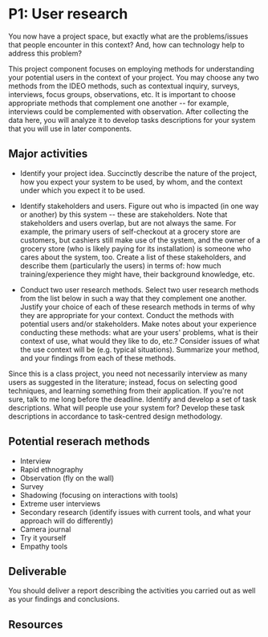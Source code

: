 # P1: User research

You now have a project space, but exactly what are the problems/issues that people encounter in this context? And, how can technology help to address this problem?

This project component focuses on employing methods for understanding your potential users in the context of your project. You may choose any two methods from the IDEO methods, such as contextual inquiry, surveys, interviews, focus groups, observations, etc. It is important to choose appropriate methods that complement one another -- for example, interviews could be complemented with observation. After collecting the data here, you will analyze it to develop tasks descriptions for your system that you will use in later components.

## Major activities

- Identify your project idea. Succinctly describe the nature of the project, how you expect your system to be used, by whom, and the context under which you expect it to be used.

- Identify stakeholders and users. Figure out who is impacted (in one way or another) by this system -- these are stakeholders. Note that stakeholders and users overlap, but are not always the same. For example, the primary users of self-checkout at a grocery store are customers, but cashiers still make use of the system, and the owner of a grocery store (who is likely paying for its installation) is someone who cares about the system, too. Create a list of these stakeholders, and describe them (particularly the users) in terms of: how much training/experience they might have, their background knowledge, etc.

- Conduct two user research methods. Select two user research methods from the list below in such a way that they complement one another. Justify your choice of each of these research methods in terms of why they are appropriate for your context. Conduct the methods with potential users and/or stakeholders. Make notes about your experience conducting these methods: what are your users' problems, what is their context of use, what would they like to do, etc.? Consider issues of what the use context will be (e.g. typical situations). Summarize your method, and your findings from each of these methods.

Since this is a class project, you need not necessarily interview as many users as suggested in the literature; instead, focus on selecting good techniques, and learning something from their application. If you're not sure, talk to me long before the deadline. Identify and develop a set of task descriptions. What will people use your system for? Develop these task descriptions in accordance to task-centred design methodology.

## Potential reserach methods
- Interview
- Rapid ethnography
- Observation (fly on the wall)
- Survey
- Shadowing (focusing on interactions with tools)
- Extreme user interviews
- Secondary research (identify issues with current tools, and what your approach will do differently)
- Camera journal
- Try it yourself
- Empathy tools

## Deliverable
You should deliver a report describing the activities you carried out as well as your findings and conclusions.

## Resources
